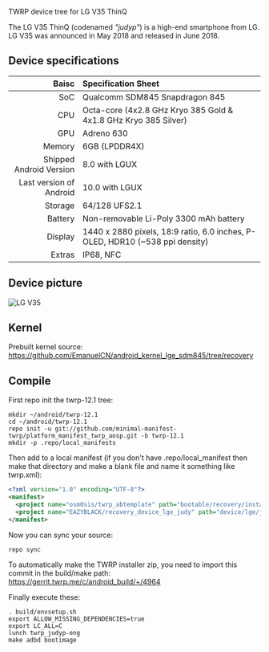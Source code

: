 TWRP device tree for LG V35 ThinQ

The LG V35 ThinQ (codenamed _"judyp"_) is a high-end smartphone from LG.
LG V35 was announced in May 2018 and released in June 2018.

## Device specifications

| Baisc                   | Specification Sheet                                                                                                                |
| ----------------------: |:---------------------------------------------------------------------------------------------------------------------------------- |
| SoC                     | Qualcomm SDM845 Snapdragon 845                                                                                                     |
| CPU                     | Octa-core (4x2.8 GHz Kryo 385 Gold & 4x1.8 GHz Kryo 385 Silver)                                                                    |
| GPU                     | Adreno 630                                                                                                                         |
| Memory                  | 6GB (LPDDR4X)                                                                                                                      |
| Shipped Android Version | 8.0 with LGUX                                                                                                                      |
| Last version of Android | 10.0 with LGUX                                                                                                                     |
| Storage                 | 64/128 UFS2.1                                                                                                                      |
| Battery                 | Non-removable Li-Poly 3300 mAh battery                                                                                             |
| Display                 | 1440 x 2880 pixels, 18:9 ratio, 6.0 inches, P-OLED, HDR10 (~538 ppi density)                                                       |
| Extras                  | IP68, NFC                                                                                                                          |

## Device picture

![LG V35](https://www.dhresource.com/webp/m/0x0/f2/albu/g9/M00/28/81/rBVaVV3nTjSAV1WIAAH7Fq8TBp0264.jpg)


## Kernel

Prebuilt kernel source:
https://github.com/EmanuelCN/android_kernel_lge_sdm845/tree/recovery

## Compile

First repo init the twrp-12.1 tree:
```
mkdir ~/android/twrp-12.1
cd ~/android/twrp-12.1
repo init -u git://github.com/minimal-manifest-twrp/platform_manifest_twrp_aosp.git -b twrp-12.1
mkdir -p .repo/local_manifests
```

Then add to a local manifest (if you don't have .repo/local_manifest then make that directory and make a blank file and name it something like twrp.xml):

```xml
<?xml version="1.0" encoding="UTF-8"?>
<manifest>
  <project name="osm0sis/twrp_abtemplate" path="bootable/recovery/installer" remote="github" revision="master"/>
  <project name="EAZYBLACK/recovery_device_lge_judy" path="device/lge/judyp" remote="github" revision="judyp"/>
</manifest>
```

Now you can sync your source:

```
repo sync
```

To automatically make the TWRP installer zip, you need to import this commit in the build/make path: https://gerrit.twrp.me/c/android_build/+/4964

Finally execute these:

```
. build/envsetup.sh
export ALLOW_MISSING_DEPENDENCIES=true
export LC_ALL=C
lunch twrp_judyp-eng
make adbd bootimage
```
